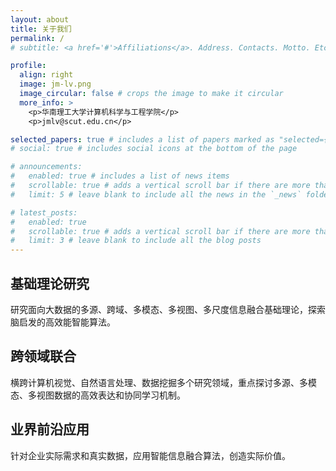```yaml
---
layout: about
title: 关于我们
permalink: /
# subtitle: <a href='#'>Affiliations</a>. Address. Contacts. Motto. Etc.

profile:
  align: right
  image: jm-lv.png
  image_circular: false # crops the image to make it circular
  more_info: >
    <p>华南理工大学计算机科学与工程学院</p>
    <p>jmlv@scut.edu.cn</p>

selected_papers: true # includes a list of papers marked as "selected={true}"
# social: true # includes social icons at the bottom of the page

# announcements:
#   enabled: true # includes a list of news items
#   scrollable: true # adds a vertical scroll bar if there are more than 3 news items
#   limit: 5 # leave blank to include all the news in the `_news` folder

# latest_posts:
#   enabled: true
#   scrollable: true # adds a vertical scroll bar if there are more than 3 new posts items
#   limit: 3 # leave blank to include all the blog posts
---
```


## 基础理论研究
研究面向大数据的多源、跨域、多模态、多视图、多尺度信息融合基础理论，探索脑启发的高效能智能算法。

## 跨领域联合
横跨计算机视觉、自然语言处理、数据挖掘多个研究领域，重点探讨多源、多模态、多视图数据的高效表达和协同学习机制。

## 业界前沿应用
针对企业实际需求和真实数据，应用智能信息融合算法，创造实际价值。
